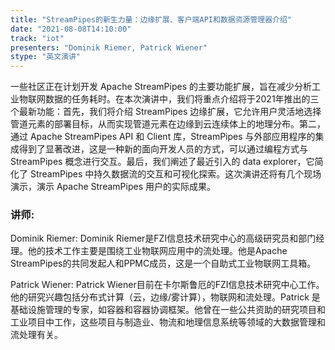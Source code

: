 ```yaml
---
title: "StreamPipes的新生力量：边缘扩展、客户端API和数据资源管理器介绍"
date: "2021-08-08T14:10:00" 
track: "iot"
presenters: "Dominik Riemer, Patrick Wiener"
stype: "英文演讲"
---
```

一些社区正在计划开发 Apache StreamPipes 的主要功能扩展，旨在减少分析工业物联网数据的任务耗时。在本次演讲中，我们将重点介绍将于2021年推出的三个最新功能：首先，我们将介绍 StreamPipes 边缘扩展，它允许用户灵活地选择管道元素的部署目标，从而实现管道元素在边缘到云连续体上的地理分布。第二，通过 Apache StreamPipes API 和 Client 库，StreamPipes 与外部应用程序的集成得到了显著改进，这是一种新的面向开发人员的方式，可以通过编程方式与 StreamPipes 概念进行交互。最后，我们阐述了最近引入的 data explorer，它简化了 StreamPipes 中持久数据流的交互和可视化探索。这次演讲还将有几个现场演示，演示 Apache StreamPipes 用户的实际成果。
 ### 讲师: 
 Dominik Riemer:  Dominik Riemer是FZI信息技术研究中心的高级研究员和部门经理。他的技术工作主要是围绕工业物联网应用中的流处理。他是Apache StreamPipes的共同发起人和PPMC成员，这是一个自助式工业物联网工具箱。

Patrick Wiener: Patrick Wiener目前在卡尔斯鲁厄的FZI信息技术研究中心工作。他的研究兴趣包括分布式计算（云，边缘/雾计算），物联网和流处理。Patrick 是基础设施管理的专家，如容器和容器协调框架。他曾在一些公共资助的研究项目和工业项目中工作，这些项目与制造业、物流和地理信息系统等领域的大数据管理和流处理有关。